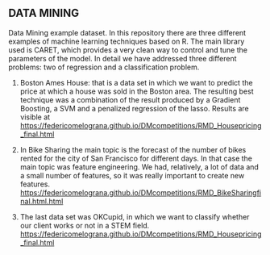 ## DATA MINING

Data Mining example dataset.
In this repository there are three different examples of machine learning techniques based on R. The main library used is CARET, which provides a very clean way to control and tune the parameters of the model. In detail we have addressed three different problems: two of regression and a classification problem.


1) Boston Ames House: that is a data set in which we want to predict the price at which a house was sold in the Boston area. The resulting best technique was a combination of the result produced by a Gradient Boosting, a SVM and a penalized regression of the lasso.
Results are visible at https://federicomelograna.github.io/DMcompetitions/RMD_Housepricing_final.html

2) In Bike Sharing the main topic is the forecast of the number of bikes rented for the city of San Francisco for different days. In that case the main topic was feature engineering. We had, relatively, a lot of data and a small number of features, so it was really important to create new features. https://federicomelograna.github.io/DMcompetitions/RMD_BikeSharingfinal.html.html

3) The last data set was OKCupid, in which we want to classify whether our client works or not in a STEM field.
https://federicomelograna.github.io/DMcompetitions/RMD_Housepricing_final.html
